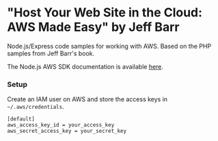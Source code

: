 # "Host Your Web Site in the Cloud: AWS Made Easy" by Jeff Barr

Node.js/Express code samples for working with AWS. Based on the PHP samples from Jeff Barr's book.

The Node.js AWS SDK documentation is available [here](http://docs.aws.amazon.com/AWSJavaScriptSDK/latest/index.html).

### Setup

Create an IAM user on AWS and store the access keys in `~/.aws/credentials`.

```
[default]
aws_access_key_id = your_access_key
aws_secret_access_key = your_secret_key
```
